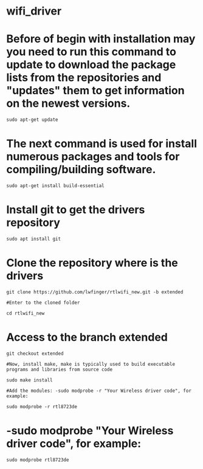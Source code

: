 # wifi_driver


   # Before of begin with installation may you need to run this command to update to download the package lists from the repositories and "updates" them to get information on the newest versions.

    sudo apt-get update

   # The next command is used for install numerous packages and tools for compiling/building software.

    sudo apt-get install build-essential

   # Install git to get the drivers repository

    sudo apt install git

   # Clone the repository where is the drivers

    git clone https://github.com/lwfinger/rtlwifi_new.git -b extended

    #Enter to the cloned folder

    cd rtlwifi_new

   # Access to the branch extended

    git checkout extended

    #Now, install make, make is typically used to build executable programs and libraries from source code

    sudo make install

    #Add the modules: -sudo modprobe -r "Your Wireless driver code", for example:

    sudo modprobe -r rtl8723de

   # -sudo modprobe "Your Wireless driver code", for example:

    sudo modprobe rtl8723de
